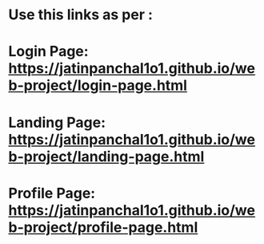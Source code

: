 # Use this links as per :
# Login Page: https://jatinpanchal1o1.github.io/web-project/login-page.html
# Landing Page: https://jatinpanchal1o1.github.io/web-project/landing-page.html
# Profile Page: https://jatinpanchal1o1.github.io/web-project/profile-page.html
